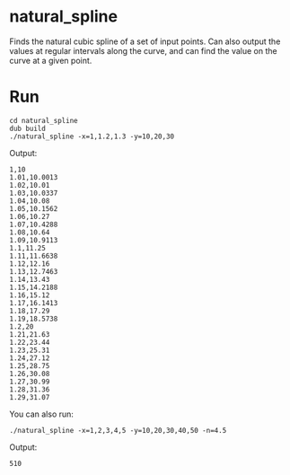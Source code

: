 # natural_spline
Finds the natural cubic spline of a set of input points. Can also output the values at regular intervals along the curve, and can find the value on the curve at a given point.

# Run
```
cd natural_spline
dub build
./natural_spline -x=1,1.2,1.3 -y=10,20,30
```

Output:
```
1,10
1.01,10.0013
1.02,10.01
1.03,10.0337
1.04,10.08
1.05,10.1562
1.06,10.27
1.07,10.4288
1.08,10.64
1.09,10.9113
1.1,11.25
1.11,11.6638
1.12,12.16
1.13,12.7463
1.14,13.43
1.15,14.2188
1.16,15.12
1.17,16.1413
1.18,17.29
1.19,18.5738
1.2,20
1.21,21.63
1.22,23.44
1.23,25.31
1.24,27.12
1.25,28.75
1.26,30.08
1.27,30.99
1.28,31.36
1.29,31.07
```

You can also run:

`./natural_spline -x=1,2,3,4,5 -y=10,20,30,40,50 -n=4.5`

Output:
```
510
```